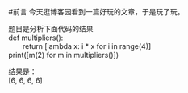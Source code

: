#前言
今天逛博客园看到一篇好玩的文章，于是玩了玩。  

题目是分析下面代码的结果  
def multipliers():  
&emsp;&emsp;return [lambda x: i * x for i in range(4)]  
print([m(2) for m in multipliers()])  

结果是：  
[6, 6, 6, 6]
